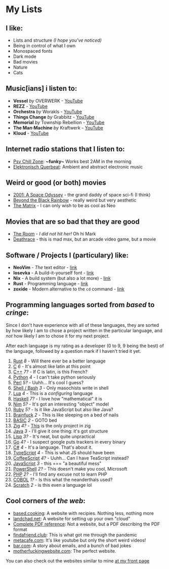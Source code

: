 # My Lists

## I like:

- Lists and structure *(I hope you've noticed)*
- Being in control of what I own
- Monospaced fonts
- Dark mode
- Bad movies
- Nature
- Cats

## Music\[ians\] i listen to:

- **Vessel** *by* OVERWERK - [YouTube](https://www.youtube.com/playlist?list=PLa4yK1a5RlqKqxuO8D19ipYOHMbEf6G-C)
- **REZZ** - [YouTube](https://www.youtube.com/channel/UCMcWPM9eOz9Dsn7YwAlpOoQ)
- **Orchestra** *by* Worakls - [YouTube](https://www.youtube.com/playlist?list=PLGQGR4H89_zNmlx8hfnHQqXNE6KztpjDw)
- **Things Change** *by* Grabbitz - [YouTube](https://www.youtube.com/playlist?list=OLAK5uy_l1OpYo_B-gpbdlCtmTcxrxdN_-g0oc5vs)
- **Memorial** *by* Township Rebellion - [YouTube](https://www.youtube.com/playlist?list=OLAK5uy_k6IBzfGZvnLTVBUPTxmkRKE934gauq0Z8)
- **The Man·Machine** *by* Kraftwerk - [YouTube](https://www.youtube.com/playlist?list=OLAK5uy_khQ9UnBrsmTRMJXuaFQZJ-0rY51fOKAq0)
- **Kloud** - [YouTube](https://www.youtube.com/channel/UCSN8rdkA-rqS6fO1CzgBb6A)

## Internet radio stations that I listen to:

- [Psy Chill Zone](http://air.chillout.zone:8020/radio): **~funky~** Works best 2AM in the morning
- [Elektronisch Querbeat](https://elektronischquerbeat.stream.laut.fm/elektronisch_querbeat): Ambient and abstract electronic music

## Weird or good (or both) movies

- [2001: A Space Odyssey](https://www.imdb.com/title/tt0062622) - the grand daddy of space sci-fi (I think)
- [Beyond the Black Rainbow](https://www.imdb.com/title/tt1534085) - really weird but very aesthetic
- [The Matrix](https://www.imdb.com/title/tt0133093) - I can only wish to be as cool as Neo

## Movies that are so bad that they are good

- [The Room](https://www.imdb.com/title/tt0368226) - *I did not hit her!* Oh hi Mark
- [Deathrace](https://www.imdb.com/title/tt0452608) - this is mad max, but an arcade video game, but a movie

## Software / Projects I (particulary) like:

- **NeoVim** - *The* text editor - [link](https://neovim.io)
- **Iosevka** - A build-it-yourself font - [link](https://typeof.net/Iosevka)
- **Nix** - A build system (but also a lot more) - [link](https://nixos.org)
- **Rust** - Programming language - [link](https://rust-lang.org)
- **zoxide** - Modern alternative to the `cd` command - [link](https://github.com/ajeetdsouza/zoxide)

## Programming languages sorted from *based* to *cringe*:

Since I don't have experience with all of these languages,
they are sorted by how likely I am to chose a project written in the particular language,
and *not* how likely I am to chose it for my next project.

After each language is my rating as a developer (0 to 9, 9 being the best) of the language,
followed by a question mark if I haven't tried it yet.

1. [Rust](https://rust-lang.org) *8* - Will there ever be a better language
1. [C](https://en.wikipedia.org/wiki/C_programming_language) *6* - It's almost like latin at this point
1. [C++](https://en.wikipedia.org/wiki/C%2B%2B) *7?* - If C is latin, is this French?
1. [Python](https://pyhton.org) *4* - I can't take python seriously
1. [Perl](https://perl.org) *5?* - Uuhh... It's cool I guess?
1. [Shell / Bash](https://www.gnu.org/software/bash/) *3* - Only masochists write in shell
1. [Lua](https://lua.org) *4* - This is a *configuring* language
1. [Haskell](https://haskell.org) *7?* - I love how "mathematical" it is
1. [Nim](https://nim-lang.org/) *5?* - It's got an interesting "object" model
1. [Ruby](https://ruby-lang.org) *5?* - Is it like JavaScript but also like Java?
1. [Brainfuck](https://en.wikipedia.org/wiki/Brainfuck) *2* - This is like sleeping on a bed of nails
1. [BASIC](https://en.wikipedia.org/wiki/BASIC) *2* - GOTO bed
1. [Zig](https://ziglang.org) *4?* - [This](https://github.com/ifreund/river) is the only project in zig
1. [Java](https://java.com) *3* - I'll give it one thing: it's got structure
1. [Lisp](https://en.wikipedia.org/wiki/Lisp_programming_language) *3?* - It's neat, but quite unpractical
1. [Go](https://golang.org) *4?* - I suspect google puts trackers in every binary
1. [C#](https://en.wikipedia.org/wiki/C_Sharp_programming_language) *4* - It's a language. That's about it.
1. [TypeScript](https://typescriptlang.org) *4* - This is what JS should have been
1. [CoffeeScript](https://coffeescript.org) *4?* - Uuhh... Can I have TeaScript instead?
1. [JavaScript](https://en.wikipedia.org/wiki/JavaScript) *3* - this === "a beautiful mess"
1. [PowerShell](https://docs.microsoft.com/en-us/powershell/) *2?* - This doesn't make you cool, Microsoft
1. [PHP](https://php.net) *2?* - I'll find any excuse not to learn PHP
1. [COBOL](https://en.wikipedia.org/wiki/COBOL) *1?* - Is this what the neanderthals used?
1. [Scratch](https://scratch.mit.edu) *2* - is this even a language lol

## Cool corners of *the web*:

- [based.cooking](https://based.cooking/): A website with recipies. Nothing less, nothing more
- [landchad.net](https://landchad.net/): A website for setting up your own "cloud"
- [Complete PDF reference](https://www.adobe.com/content/dam/acom/en/devnet/pdf/pdfs/pdf_reference_archives/PDFReference.pdf): Not a website, but a PDF describing the PDF format
- [findafriend.club](https://findafriend.club): This is what got me through the pandemic
- [metacafe.com](https://metacafe.com): It's like youtube but only the short weird videos!
- [bar.com](https://bar.com): A story about emails, and a bunch of bad jokes
- [motherfuckingwebsite.com](https://motherfuckingwebsite.com): The perfect website.

You can also check out the websites similar to mine [at my front page](/)
